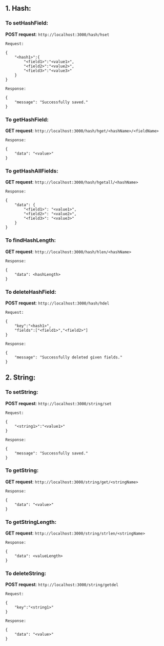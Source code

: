 ## 1. Hash:

### To setHashField:
**POST request**: `http://localhost:3000/hash/hset`

```Request:```

```
{
    "<hash1>":{
        "<field1>":"<value1>",
        "<field2>":"<value2>",
        "<field3>":"<value3>"
    }
}
```

```Response:```
```
{
    "message": "Successfully saved."
}
```

### To getHashField:
**GET request**: `http://localhost:3000/hash/hget/<hashName>/<fieldName>`

```Response:```
```
{
    "data": "<value>"
}
```

### To getHashAllFields:
**GET request**: `http://localhost:3000/hash/hgetall/<hashName>`

```Response:```
```
{
    "data": {
        "<field1>": "<value1>",
        "<field2>": "<value2>",
        "<field3>": "<value3>"
    }
}
```


### To findHashLength:
**GET request**: `http://localhost:3000/hash/hlen/<hashName>`

```Response:```
```
{
    "data": <hashLength>
}
```


### To deleteHashField:
**POST request**: `http://localhost:3000/hash/hdel`

```Request:```

```
{
    "key":"<hash1>",
    "fields":["<field1>","<field2>"]
}
```

```Response:```
```
{
    "message": "Successfully deleted given fields."
}
```


## 2. String:

### To setString:
**POST request**: `http://localhost:3000/string/set`

```Request:```

```
{
    "<string1>":"<value1>"
}
```

```Response:```
```
{
    "message": "Successfully saved."
}
```

### To getString:
**GET request**: `http://localhost:3000/string/get/<stringName>`

```Response:```
```
{
    "data": "<value>"
}
```


### To getStringLength:
**GET request**: `http://localhost:3000/string/strlen/<stringName>`

```Response:```
```
{
    "data": <valueLength>
}
```


### To deleteString:
**POST request**: `http://localhost:3000/string/getdel`

```Request:```
```
{
	"key":"<string1>"
}
```

```Response:```
```
{
    "data": "<value>"
}
```
